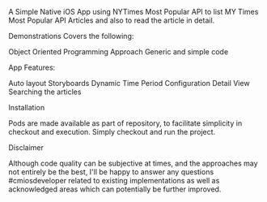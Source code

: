 A Simple Native iOS App using NYTimes Most Popular API to list MY Times Most Popular API Articles and also to read the article in detail. 

Demonstrations
Covers the following:

Object Oriented Programming Approach
Generic and simple code

App Features:

Auto layout
Storyboards
Dynamic Time Period Configuration
Detail View
Searching the articles

Installation

Pods are made available as part of repository, to facilitate simplicity in checkout and execution. Simply checkout and run the project.

Disclaimer

Although code quality can be subjective at times, and the approaches may not entirely be the best, I'll be happy to answer any questions #cmiosdeveloper related to existing implementations as well as acknowledged areas which can potentially be further improved.
